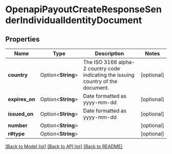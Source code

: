 # OpenapiPayoutCreateResponseSenderIndividualIdentityDocument

## Properties

Name | Type | Description | Notes
------------ | ------------- | ------------- | -------------
**country** | Option<**String**> | The ISO 3166 alpha-2 country code indicating the issuing country of the document. | [optional]
**expires_on** | Option<**String**> | Date formatted as yyyy-mm-dd | [optional]
**issued_on** | Option<**String**> | Date formatted as yyyy-mm-dd | [optional]
**number** | Option<**String**> |  | [optional]
**r#type** | Option<**String**> |  | [optional]

[[Back to Model list]](../README.md#documentation-for-models) [[Back to API list]](../README.md#documentation-for-api-endpoints) [[Back to README]](../README.md)


